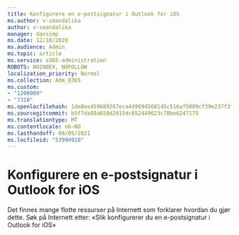 ```yaml
---
title: Konfigurere en e-postsignatur i Outlook for iOS
ms.author: v-smandalika
author: v-smandalika
manager: dansimp
ms.date: 12/18/2020
ms.audience: Admin
ms.topic: article
ms.service: o365-administration
ROBOTS: NOINDEX, NOFOLLOW
localization_priority: Normal
ms.collection: Adm_O365
ms.custom:
- "1200009"
- "7310"
ms.openlocfilehash: 1de8ee459689287eca449694568145c516af5009cf39e237f3f82bdeb27403e5
ms.sourcegitcommit: b5f7da89a650d2915dc652449623c78be6247175
ms.translationtype: MT
ms.contentlocale: nb-NO
ms.lasthandoff: 08/05/2021
ms.locfileid: "53994910"
---
```

# <a name="set-up-an-email-signature-in-outlook-for-ios"></a>Konfigurere en e-postsignatur i Outlook for iOS

Det finnes mange flotte ressurser på Internett som forklarer hvordan du gjør dette. Søk på Internett etter: «Slik konfigurerer du en e-postsignatur i Outlook for iOS»